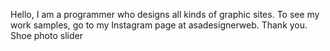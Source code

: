 Hello, I am a programmer who designs all kinds of graphic sites. To see my work samples, go to my Instagram page at asadesignerweb. Thank you.
Shoe photo slider
